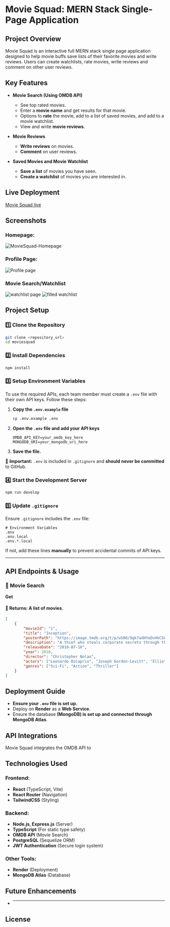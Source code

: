 # Movie Squad: MERN Stack Single-Page Application

## Project Overview
Movie Squad is an interactive full MERN stack single page application designed to help movie buffs save lists of their favorite movies and write reviews. Users can create watchlists, rate movies, write reviews and comment on other user reviews.

## Key Features

- **Movie Search (Using OMDB API)**
  - See top rated movies.
  - Enter a **movie name** and get results for that movie.
  - Options to **rate** the movie, add to a list of saved movies, and add to a movie watchlist.
  - View and write **movie reviews**.

- **Movie Reviews**
  - **Write reviews** on movies.
  - **Comment** on user reviews.

- **Saved Movies and Movie Watchlist**
  - **Save a list** of movies you have seen.
  - **Create a watchlist** of movies you are interested in.

## Live Deployment

[Movie Squad live](https://moviesquad.onrender.com/)

## Screenshots

### **Homepage:**
![MovieSquad-Homepage](https://github.com/user-attachments/assets/760959ef-e3d5-4fab-9b41-5ecb1355a4d1)

### **Profile Page:**
![Profile page](https://github.com/user-attachments/assets/88d091e0-c2d8-4105-bf8a-da2522d1342d)

### **Movie Search/Watchlist**
![watchlist page](https://github.com/user-attachments/assets/e61559f1-cc9a-4ec3-ba73-9d7d0ed41d8d)
![filled watchlist](https://github.com/user-attachments/assets/fd0f146e-e6f0-417c-b468-046be99e3c55)


## Project Setup

### **1️⃣ Clone the Repository**
```sh
git clone <repository_url>
cd moviesquad
```

### **2️⃣ Install Dependencies**
```sh
npm install
```

### **3️⃣ Setup Environment Variables**
To use the required APIs, each team member must create a `.env` file with their own API keys. Follow these steps:

1. **Copy the `.env.example` file**
   ```sh
   cp .env.example .env
   ```
2. **Open the `.env` file and add your API keys**
   ```plaintext
   OMDB_API_KEY=your_omdb_key_here
   MONGODB_URI=your_mongodb_uri_here
   ```
3. **Save the file.**

🔹 **Important:** `.env` is included in `.gitignore` and **should never be committed** to GitHub.

### **4️⃣ Start the Development Server**
```sh
npm run develop
```

### **5️⃣ Update `.gitignore`**
Ensure `.gitignore` includes the `.env` file:
```plaintext
# Environment Variables
.env
.env.local
.env.*.local
```
If not, add these lines **manually** to prevent accidental commits of API keys.

---

## API Endpoints & Usage

### 🔹 Movie Search
**Get**
#### 🔹 **Returns**: A list of movies.
```json
[
    {
        "movieId": "1",
        "title": "Inception",
        "posterPath": "https://image.tmdb.org/t/p/w500/9gk7adHYeDvHkCSEqAvQNLV5Uge.jpg",
        "description": "A thief who steals corporate secrets through the use of dream-sharing technology is given the inverse task of planting an idea into the mind of a CEO.",
        "releaseDate": "2010-07-16",
        "year": 2010,
        "director": "Christopher Nolan",
        "actors": ["Leonardo DiCaprio", "Joseph Gordon-Levitt", "Elliot Page"],
        "genres": ["Sci-Fi", "Action", "Thriller"]
    }
]
```

## Deployment Guide

- **Ensure your `.env` file is set up.**
- Deploy on **Render** as a **Web Service**.
- Ensure the database **(MongoDB) is set up and connected through MongoDB Atlas**.

## API Integrations
Movie Squad integrates the OMDB API to 

## Technologies Used
### **Frontend:** 
- **React** (TypeScript, Vite)
- **React Router** (Navigation)
- **TailwindCSS** (Styling)
### **Backend:** 
- **Node.js, Express.js** (Server)
- **TypeScript** (For static type safety)
- **OMDB API** (Movie Search)
- **PostgreSQL** (Sequelize ORM)
- **JWT Authentication** (Secure login system)
### **Other Tools:** 
- **Render** (Deployment)
- **MongoDB Atlas** (Database)

## Future Enhancements
- ****

## License
